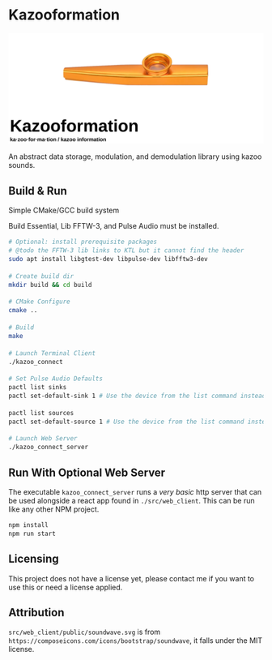 # Kazooformation

![Image of kazoo with text ka-zoo-for-ma-tion / kazoo information](doc/kazooformation.png)

An abstract data storage, modulation, and demodulation library using kazoo sounds.

## Build & Run

Simple CMake/GCC build system

Build Essential, Lib FFTW-3, and Pulse Audio must be installed.

```bash
# Optional: install prerequisite packages
# @todo the FFTW-3 lib links to KTL but it cannot find the header
sudo apt install libgtest-dev libpulse-dev libfftw3-dev

# Create build dir
mkdir build && cd build

# CMake Configure
cmake ..

# Build
make

# Launch Terminal Client
./kazoo_connect

# Set Pulse Audio Defaults
pactl list sinks  
pactl set-default-sink 1 # Use the device from the list command instead of `1`

pactl list sources
pactl set-default-source 1 # Use the device from the list command instead of `1`

# Launch Web Server
./kazoo_connect_server
```

## Run With Optional Web Server

The executable `kazoo_connect_server` runs a *very basic* http server that can
be used alongside a react app found in `./src/web_client`. This can be run
like any other NPM project.

```bash
npm install
npm run start
```

## Licensing

This project does not have a license yet, please contact me if you want to use
this or need a license applied.

## Attribution

`src/web_client/public/soundwave.svg` is from `https://composeicons.com/icons/bootstrap/soundwave`, it falls under the MIT license.